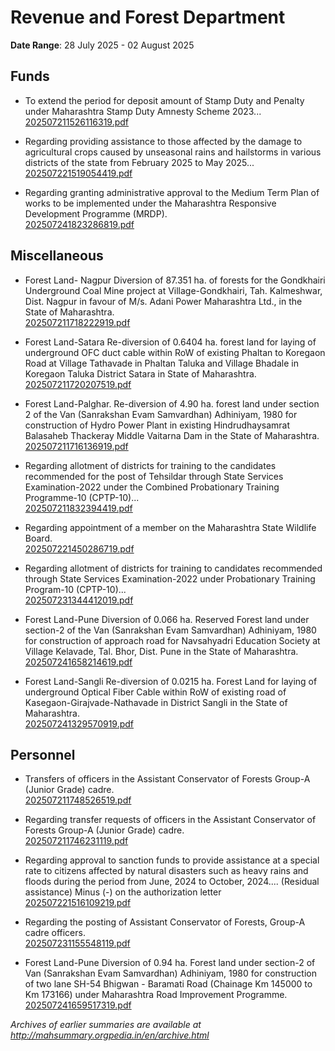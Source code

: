 # Revenue and Forest Department

**Date Range**: 28 July 2025 - 02 August 2025


## Funds
- To extend the period for deposit amount of Stamp Duty and Penalty under Maharashtra Stamp Duty Amnesty Scheme 2023...\
  [202507211526116319.pdf](https://gr.maharashtra.gov.in/Site/Upload/Government%20Resolutions/English/202507211526116319.pdf)

- Regarding providing assistance to those affected by the damage to agricultural crops caused by unseasonal rains and hailstorms in various districts of the state from February 2025 to May 2025...\
  [202507221519054419.pdf](https://gr.maharashtra.gov.in/Site/Upload/Government%20Resolutions/English/202507221519054419.pdf)

- Regarding granting administrative approval to the Medium Term Plan of works to be implemented under the Maharashtra Responsive Development Programme (MRDP).\
  [202507241823286819.pdf](https://gr.maharashtra.gov.in/Site/Upload/Government%20Resolutions/English/202507241823286819.pdf)

## Miscellaneous
- Forest Land- Nagpur Diversion of 87.351 ha. of forests for the Gondkhairi Underground Coal Mine project at Village-Gondkhairi, Tah. Kalmeshwar, Dist. Nagpur in favour of M/s. Adani Power Maharashtra Ltd., in the State of Maharashtra.\
  [202507211718222919.pdf](https://gr.maharashtra.gov.in/Site/Upload/Government%20Resolutions/English/202507211718222919.pdf)

- Forest Land-Satara Re-diversion of 0.6404 ha. forest land for laying of underground OFC duct  cable within RoW of existing Phaltan to Koregaon Road at Village Tathavade in Phaltan Taluka and Village Bhadale in Koregaon Taluka District Satara in State of Maharashtra.\
  [202507211720207519.pdf](https://gr.maharashtra.gov.in/Site/Upload/Government%20Resolutions/English/202507211720207519.pdf)

- Forest Land-Palghar. Re-diversion of 4.90 ha. forest land under section 2 of the Van (Sanrakshan Evam Samvardhan) Adhiniyam, 1980 for construction of Hydro Power Plant in existing Hindrudhaysamrat Balasaheb Thackeray Middle Vaitarna Dam in the State of Maharashtra.\
  [202507211716136919.pdf](https://gr.maharashtra.gov.in/Site/Upload/Government%20Resolutions/English/202507211716136919.pdf)

- Regarding allotment of districts for training to the candidates recommended for the post of Tehsildar through State Services Examination-2022 under the Combined Probationary Training Programme-10 (CPTP-10)...\
  [202507211832394419.pdf](https://gr.maharashtra.gov.in/Site/Upload/Government%20Resolutions/English/202507211832394419.pdf)

- Regarding appointment of a member on the Maharashtra State Wildlife Board.\
  [202507221450286719.pdf](https://gr.maharashtra.gov.in/Site/Upload/Government%20Resolutions/English/202507221450286719.pdf)

- Regarding allotment of districts for training to candidates recommended through State Services Examination-2022 under Probationary Training Program-10 (CPTP-10)...\
  [202507231344412019.pdf](https://gr.maharashtra.gov.in/Site/Upload/Government%20Resolutions/English/202507231344412019.pdf)

- Forest Land-Pune Diversion of 0.066 ha. Reserved Forest land under section-2 of the Van (Sanrakshan Evam Samvardhan) Adhiniyam, 1980 for construction of approach road for Navsahyadri Education Society at Village Kelavade, Tal. Bhor, Dist. Pune in the State of Maharashtra.\
  [202507241658214619.pdf](https://gr.maharashtra.gov.in/Site/Upload/Government%20Resolutions/English/202507241658214619.pdf)

- Forest Land-Sangli Re-diversion of 0.0215 ha. Forest Land for laying of underground Optical Fiber Cable within RoW of existing road of Kasegaon-Girajvade-Nathavade in District Sangli in the State of Maharashtra.\
  [202507241329570919.pdf](https://gr.maharashtra.gov.in/Site/Upload/Government%20Resolutions/English/202507241329570919.pdf)

## Personnel
- Transfers of officers in the Assistant Conservator of Forests Group-A (Junior Grade) cadre.\
  [202507211748526519.pdf](https://gr.maharashtra.gov.in/Site/Upload/Government%20Resolutions/English/202507211748526519.pdf)

- Regarding transfer requests of officers in the Assistant Conservator of Forests Group-A (Junior Grade) cadre.\
  [202507211746231119.pdf](https://gr.maharashtra.gov.in/Site/Upload/Government%20Resolutions/English/202507211746231119.pdf)

- Regarding approval to sanction funds to provide assistance at a special rate to citizens affected by natural disasters such as heavy rains and floods during the period from June, 2024 to October, 2024.... (Residual assistance) Minus (-) on the authorization letter\
  [202507221516109219.pdf](https://gr.maharashtra.gov.in/Site/Upload/Government%20Resolutions/English/202507221516109219.pdf)

- Regarding the posting of Assistant Conservator of Forests, Group-A cadre officers.\
  [202507231155548119.pdf](https://gr.maharashtra.gov.in/Site/Upload/Government%20Resolutions/English/202507231155548119....pdf)

- Forest Land-Pune Diversion of 0.94 ha. Forest land under section-2 of Van (Sanrakshan Evam Samvardhan) Adhiniyam, 1980 for construction of two lane SH-54 Bhigwan - Baramati Road (Chainage Km 145000 to Km 173166) under Maharashtra Road Improvement Programme.\
  [202507241659517319.pdf](https://gr.maharashtra.gov.in/Site/Upload/Government%20Resolutions/English/202507241659517319.pdf)


*Archives of earlier summaries are available at http://mahsummary.orgpedia.in/en/archive.html*